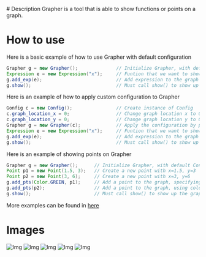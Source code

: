 ﻿﻿﻿# DescriptionGrapher is a tool that is able to show functions or points on a graph.# How to useHere is a basic example of how to use Grapher with default configuration```javaGrapher g = new Grapher();              // Initialize Grapher, with default ConfigExpression e = new Expression("x");     // Funtion that we want to show, here we use y=xg.add_exp(e);                           // Add expression to the graphg.show();                               // Must call show() to show up the graph on screen```Here is an example of how to apply custom configuration to Grapher```javaGonfig c = new Config();                // Create instance of Configc.graph_location_x = 0;                 // Change graph location x to 0c.graph_location_y = 0;                 // Change graph location y to 0Grapher g = new Grapher(c);             // Apply the configuration by passing it to GrapherExpression e = new Expression("x");     // Funtion that we want to show, here we use y=xg.add_exp(e);                           // Add expression to the graphg.show();                               // Must call show() to show up the graph on screen```Here is an example of showing points on Grapher```javaGrapher g = new Grapher();      // Initialize Grapher, with default ConfigPoint p1 = new Point(1.5, 3);   // Create a new point with x=1.5, y=3Point p2 = new Point(3, 6);     // Create a new point with x=3, y=6g.add_pts(Color.GREEN, p1);     // Add a point to the graph, specifying the colorg.add_pts(p2);                  // Add a point to the graph, using color in default configurationg.show();                       // Must call show() to show up the graph on screen```More examples can be found in [here](https://github.com/NielXu/JPlot/blob/master/src/grapher/Demo.java)# Images![Img](https://github.com/NielXu/JPlot/blob/master/resources/Simple%20Graph.jpg "Simple Graph")![Img](https://github.com/NielXu/JPlot/blob/master/resources/Custom%20Graph.jpg "Custom Graph")![Img](https://github.com/NielXu/JPlot/blob/master/resources/Points%20Graph.jpg "Points Graph")![Img](https://github.com/NielXu/JPlot/blob/master/resources/Functions%20and%20Points%20Graph.jpg "Functions and Points Graph")![Img](https://github.com/NielXu/JPlot/blob/master/resources/Beautiful%20Graph.jpg "Beautiful Graph")